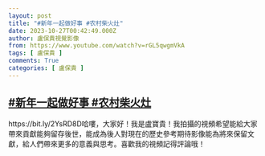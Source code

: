 ```yaml
---
layout: post
title: "#新年一起做好事 #农村柴火灶"
date: 2023-10-27T00:42:49.000Z
author: 盧保貴視覺影像
from: https://www.youtube.com/watch?v=rGL5qwgmVkA
tags: [ 盧保貴 ]
comments: True
categories: [ 盧保貴 ]
---
```

<!--1698367369000-->
[#新年一起做好事 #农村柴火灶](https://www.youtube.com/watch?v=rGL5qwgmVkA)
------

<div>
https://bit.ly/2YsRD8D哈嘍，大家好！我是盧寶貴！我拍攝的視頻希望能給大家帶來貢獻能夠留存後世，能成為後人對現在的歷史參考期待影像能為將來保留文獻，給人們帶來更多的意義與思考。喜歡我的視頻記得評論哦！
</div>
